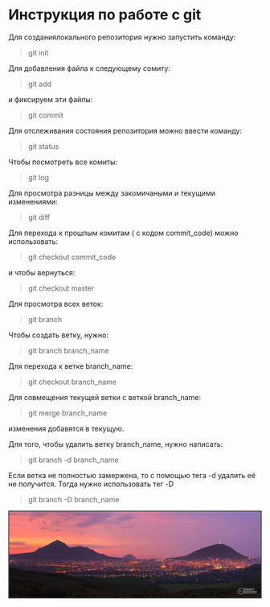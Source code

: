 # Инструкция по работе с git
Для созданиялокального репозитория нужно запустить команду:
>git init

Для добавления файла к следующему сомиту:
> git add

и фиксируем эти файлы:
>git commit

Для отслеживания состояния репозитория можно ввести команду:
>git status

Чтобы посмотреть все комиты:
> git log

Для просмотра разницы между закомичаными и текущими изменениями:
>git diff

Для перехода к прошлым комитам ( с кодом commit_code) можно использовать:
> git checkout commit_code

и чтобы вернуться:
> git checkout master

Для просмотра всех веток:
> git branch

Чтобы создать ветку, нужно:
> git branch branch_name

Для перехода к ветке branch_name:
> git checkout branch_name

Для совмещения текущей ветки с веткой branch_name:
> git merge branch_name

изменения добавятся в текущую.

Для того, чтобы удалить ветку branch_name, нужно написать:
> git branch -d branch_name

Если ветка не полностью замержена, то с помощью тега -d удалить её не получится. Тогда нужно использовать тег -D
> git branch -D branch_name

![Вечерний Пятигорск](Pyatigorsk-zakat.jpg)
